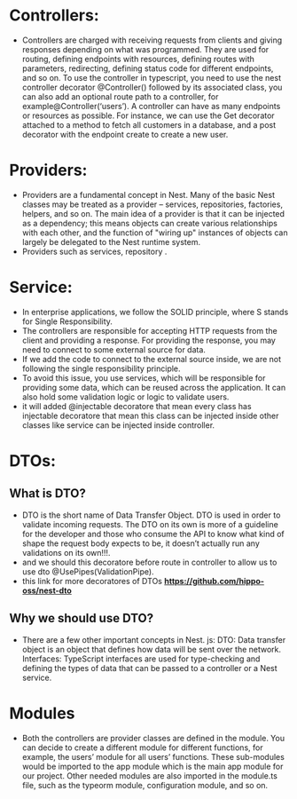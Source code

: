 # Controllers:
- Controllers are charged with receiving requests from clients and giving responses depending on what was programmed. They are used for routing, defining endpoints with resources, defining routes with parameters, redirecting, defining status code for different endpoints, and so on. To use the controller in typescript, you need to use the nest controller decorator @Controller() followed by its associated class, you can also add an optional route path to a controller, for example@Controller(‘users’). A controller can have as many endpoints or resources as possible. For instance, we can use the Get decorator attached to a method to fetch all customers in a database, and a post decorator with the endpoint create to create a new user.

# Providers:
- Providers are a fundamental concept in Nest. Many of the basic Nest classes may be treated as a provider – services, repositories, factories, helpers, and so on. The main idea of a provider is that it can be injected as a dependency; this means objects can create various relationships with each other, and the function of "wiring up" instances of objects can largely be delegated to the Nest runtime system.
- Providers such as services, repository .

# Service:
- In enterprise applications, we follow the SOLID principle, where S stands for Single Responsibility.
- The controllers are responsible for accepting HTTP requests from the client and providing a response. For providing the response, you may need to connect to some external source for data.
- If we add the code to connect to the external source inside, we are not following the single responsibility principle.
- To avoid this issue, you use services, which will be responsible for providing some data, which can be reused across the application. It can also hold some validation logic or logic to validate users.
- it will added @injectable decoratore that mean every class has injectable decoratore that mean this class can be injected inside other classes like service can be injected inside controller.

# DTOs:
 ## What is DTO?
 - DTO is the short name of Data Transfer Object. DTO is used in order to validate incoming requests. 
The DTO on its own is more of a guideline for the developer and those who consume the API to know what kind of shape the request body expects to be, it doesn’t actually run any validations on its own!!!.
- and we should this decoratore before route in controller to allow us to use dto @UsePipes(ValidationPipe).
- this link for more decoratores of DTOs **https://github.com/hippo-oss/nest-dto**

## Why we should use DTO?
- There are a few other important concepts in Nest. js: DTO: Data transfer object is an object that defines how data will be sent over the network. Interfaces: TypeScript interfaces are used for type-checking and defining the types of data that can be passed to a controller or a Nest service.

# Modules
- Both the controllers are provider classes are defined in the module. You can decide to create a different module for different functions, for example, the users’ module for all users’ functions. These sub-modules would be imported to the app module which is the main app module for our project. Other needed modules are also imported in the module.ts file, such as the typeorm module, configuration module, and so on.


